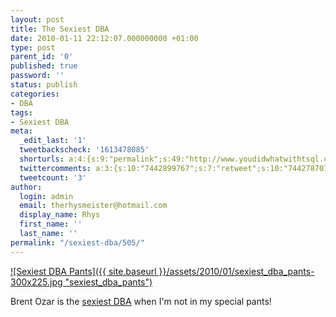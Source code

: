 ```yaml
---
layout: post
title: The Sexiest DBA
date: 2010-01-11 22:12:07.000000000 +01:00
type: post
parent_id: '0'
published: true
password: ''
status: publish
categories:
- DBA
tags:
- Sexiest DBA
meta:
  _edit_last: '1'
  tweetbackscheck: '1613478085'
  shorturls: a:4:{s:9:"permalink";s:49:"http://www.youdidwhatwithtsql.com/sexiest-dba/505";s:7:"tinyurl";s:26:"http://tinyurl.com/yct5e63";s:4:"isgd";s:18:"http://is.gd/65D7B";s:5:"bitly";s:20:"http://bit.ly/86Z0iz";}
  twittercomments: a:3:{s:10:"7442899767";s:7:"retweet";s:10:"7442787073";s:7:"retweet";s:10:"7442785423";s:7:"retweet";}
  tweetcount: '3'
author:
  login: admin
  email: therhysmeister@hotmail.com
  display_name: Rhys
  first_name: ''
  last_name: ''
permalink: "/sexiest-dba/505/"
---
```

[![Sexiest DBA Pants]({{ site.baseurl }}/assets/2010/01/sexiest_dba_pants-300x225.jpg "sexiest\_dba\_pants")](http://www.youdidwhatwithtsql.com/wp-content/uploads/2010/01/sexiest_dba_pants.jpg)

Brent Ozar is the [sexiest DBA](http://www.brentozar.com "Sexiest DBA") when I'm not in my special pants!

